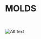 <h1>MOLDS</h1>

</BR>

![Alt text](https://raw.githubusercontent.com/JonnyBanana/THE-BIOHACKING-BIBLE/master/img/Dollarphotoclub_65950321.jpg)

</BR>
